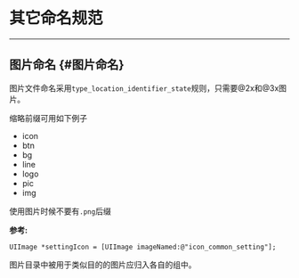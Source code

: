 # 其它命名规范

---

## **图片命名** {#图片命名}

图片文件命名采用`type_location_identifier_state`规则，只需要@2x和@3x图片。

缩略前缀可用如下例子

* icon
* btn
* bg
* line
* logo
* pic
* img

使用图片时候不要有`.png`后缀

**参考:**

```
UIImage *settingIcon = [UIImage imageNamed:@"icon_common_setting"];

```

图片目录中被用于类似目的的图片应归入各自的组中。

